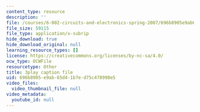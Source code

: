 ```yaml
---
content_type: resource
description: ''
file: /courses/6-002-circuits-and-electronics-spring-2007/696b8905e9ab65d41b7ed75c478998e5_wNuBD4PYWvs.srt
file_size: 59115
file_type: application/x-subrip
hide_download: true
hide_download_original: null
learning_resource_types: []
license: https://creativecommons.org/licenses/by-nc-sa/4.0/
ocw_type: OCWFile
resourcetype: Other
title: 3play caption file
uid: 696b8905-e9ab-65d4-1b7e-d75c478998e5
video_files:
  video_thumbnail_file: null
video_metadata:
  youtube_id: null
---
```


